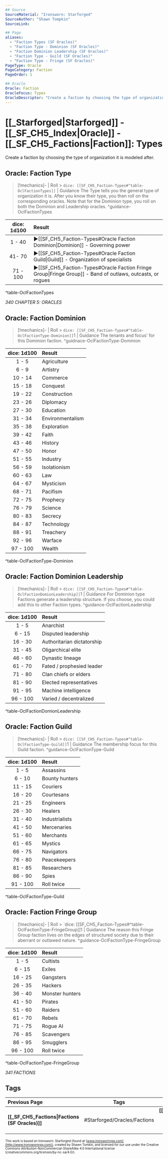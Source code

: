 ```yaml
---
## Source
SourceMaterial: "Ironsworn: Starforged"
SourceAuthor: "Shawn Tompkin"
SourceLink: 

## Page
aliases:
  - "Faction Types (SF Oracles)"
  - "Faction Type - Dominion (SF Oracles)"
  - "Faction Dominion Leadership (SF Oracles)"
  - "Faction Type - Guild (SF Oracles)"
  - "Faction Type - Fringe (SF Oracles)"
PageType: Oracle
PageCategory: Faction
PageOrder: 1

## Oracle
Oracle: Faction
OracleFocus: Types
OracleDescriptor: "Create a faction by choosing the type of organization it is modeled after."
---
```

 # [[_Starforged|Starforged]] - [[_SF_CH5_Index|Oracle]] - [[_SF_CH5_Factions|Faction]]: Types
Create a faction by choosing the type of organization it is modeled after.

## Oracle: Faction Type
> [!mechanics]- | Roll > `dice: [[SF_CH5_Faction-Types#^table-OclFactionTypes]]` | Guidance
> The Type tells you the general type of organization it is. After you know their type, you then roll on the corresponding oracles. Note that for the Dominion type, you roll on both the Dominion and Leadership oracles. ^guidance-OclFactionTypes

| dice: 1d100 | Result |
|:---:|:--- |
| 1 - 40 | ▶[[SF_CH5_Faction-Types#Oracle Faction Dominion\|Dominion]] - Governing power |
| 41- 70 | ▶[[SF_CH5_Faction-Types#Oracle Faction Guild\|Guild]] - Organization of specialists |
| 71 - 100 | ▶[[SF_CH5_Faction-Types#Oracle Faction Fringe Group\|Fringe Group]] - Band of outlaws, outcasts, or rogues |
^table-OclFactionTypes

*340 CHAPTER 5: ORACLES*

## Oracle: Faction Dominion
> [!mechanics]- | Roll > `dice: [[SF_CH5_Faction-Types#^table-OclFactionType-Dominion]]`1 | Guidance
> The tenants and focus' for this Dominion faction. ^guidnace-OclFactionType-Dominion

| dice: 1d100 | Result |
|:---:|:--- |
| 1 - 5 | Agriculture |
| 6 - 9 | Artistry |
| 10 - 14 | Commerce |
| 15 - 18 | Conquest |
| 19 - 22 | Construction |
| 23 - 26 | Diplomacy |
| 27 - 30 | Education |
| 31 - 34 | Environmentalism |
| 35 - 38 | Exploration |
| 39 - 42 | Faith |
| 43 - 46 | History |
| 47 - 50 | Honor |
| 51 - 55 | Industry |
| 56 - 59 | Isolationism |
| 60 - 63 | Law |
| 64 - 67 | Mysticism |
| 68 - 71 | Pacifism |
| 72 - 75 | Prophecy |
| 76 - 79 | Science |
| 80 - 83 | Secrecy |
| 84 - 87 | Technology |
| 88 - 91 | Treachery |
| 92 - 96 | Warface |
| 97 - 100 | Wealth |
^table-OclFactionType-Dominion

## Oracle: Faction Dominion Leadership
> [!mechanics]- | Roll > `dice: [[SF_CH5_Faction-Types#^table-OclFactionDomionLeadership]]`1 | Guidance
> For Dominion type Factions generate a leadership structure. If you choose, you could add this to other Faction types. ^guidance-OclFactionLeadership

| dice: 1d100 | Result |
|:---:|:--- |
| 1 - 5 | Anarchist |
| 6 - 15 | Disputed leadership |
| 16 - 30 | Authoritarian dictatorship |
| 31 - 45 | Oligarchical elite |
| 46 - 60 | Dynastic lineage |
| 61 - 70 | Fated / prophesied leader |
| 71 - 80 | Clan chiefs or elders |
| 81 - 90 | Elected representatives |
| 91 - 95 | Machine intelligence |
| 96 - 100 | Varied / decentralized |
^table-OclFactionDomionLeadership

## Oracle: Faction Guild
> [!mechanics]- | Roll > `dice: [[SF_CH5_Faction-Types#^table-OclFactionType-Guild]]`1 | Guidance
> The membership focus for this Guild faction. ^guidance-OclFactionType-Guild

| dice: 1d100 | Result |
|:---:|:--- |
| 1 - 5 | Assassins |
| 6 - 10 | Bounty hunters |
| 11 - 15 | Couriers |
| 16 - 20 | Courtesans |
| 21 - 25 | Engineers |
| 26 - 30 | Healers |
| 31 - 40 | Industrialists |
| 41 - 50 | Mercenaries |
| 51 - 60 | Merchants |
| 61 - 65 | Mystics |
| 66 - 75 | Navigators |
| 76 - 80 | Peacekeepers |
| 81 - 85 | Researchers |
| 86 - 90 | Spies |
| 91 - 100 | Roll twice |
^table-OclFactionType-Guild

## Oracle: Faction Fringe Group
> [!mechanics]- | Roll > `dice: [[SF_CH5_Faction-Types#^table-OclFactionType-FringeGroup]]1 | Guidance
> The reason this Fringe Group faction lives on the edges of structured society due to their aberrant or outlawed nature. ^guidance-OclFactionType-FringeGroup

| dice: 1d100 | Result |
|:---:|:--- |
| 1 - 5 | Cultists |
| 6 - 15 | Exiles |
| 16 - 25 | Gangsters |
| 26 - 35 | Hackers |
| 36 - 40 | Monster hunters |
| 41 - 50 | Pirates |
| 51 - 60 | Raiders |
| 61 - 70 | Rebels |
| 71 - 75 | Rogue AI |
| 76 - 85 | Scavengers |
| 86 - 95 | Smugglers |
| 96 - 100 | Roll twice |
^table-OclFactionType-FringeGroup

*341 FACTIONS*

## Tags
| Previous Page | Tags | Next Page |
|:--- |:---:| ---:|
| **[[_SF_CH5_Factions\|Factions (SF Oracles)]]** | #Starforged/Oracles/Factions | **[[SF_CH5_Faction-Name\|Faction Name (SF Oracles)]]** |

<font size=-2>This work is based on Ironsworn: Starforged (found at [www.ironswornrpg.com](http://www.ironswornrpg.com)), created by Shawn Tomkin, and licensed for our use under the Creative Commons Attribution-NonCommercial-ShareAlike 4.0 International license  (creativecommons.org/licenses/by-nc-sa/4.0/).</font>